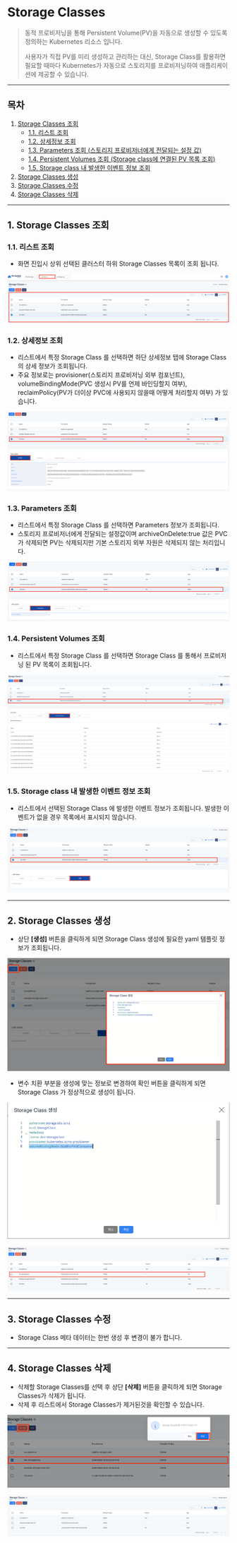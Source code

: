 # Storage Classes 

> 동적 프로비저닝을 통해 Persistent Volume(PV)을 자동으로 생성할 수 있도록 정의하는 Kubernetes 리소스 입니다.
>
> 사용자가 직접 PV를 미리 생성하고 관리하는 대신, Storage Class를 활용하면 필요할 때마다 Kubernetes가 자동으로 스토리지를 프로비저닝하여 애플리케이션에 제공할 수 있습니다.

---

## **목차**
1. [Storage Classes 조회](#1-storage-classes-조회)
   * [1.1. 리스트 조회](#11-리스트-조회)
   * [1.2. 상세정보 조회](#12-상세정보-조회)
   * [1.3. Parameters 조회 (스토리지 프로비저너에게 전달되는 설정 값)](#13-parameters-조회)
   * [1.4. Persistent Volumes 조회 (Storage class에 연결된 PV 목록 조회)](#14-persistent-volumes-조회)
   * [1.5. Storage class 내 발생한 이벤트 정보 조회](#15-storage-class-내-발생한-이벤트-정보-조회)
2. [Storage Classes 생성](#2-storage-classes-생성)
3. [Storage Classes 수정](#3-storage-classes-수정)
4. [Storage Classes 삭제](#4-storage-classes-삭제)

---

## 1. Storage Classes 조회
### 1.1. 리스트 조회
* 화면 진입시 상위 선택된 클러스터 하위 Storage Classes 목록이 조회 됩니다.

![img.png](img/storage_classes_list.png)

### 1.2. 상세정보 조회
* 리스트에서 특정 Storage Class 를 선택하면 하단 상세정보 탭에 Storage Class의 상세 정보가 조회됩니다.
* 주요 정보로는 provisioner(스토리지 프로비저닝 외부 컴포넌트), volumeBindingMode(PVC 생성시 PV를 언제 바인딩할지 여부), reclaimPolicy(PV가 더이상 PVC에 사용되지 않을때 어떻게 처리할지 여부) 가 있습니다.

![img.png](img/storage_classes_info.png)

### 1.3. Parameters 조회
* 리스트에서 특정 Storage Class 를 선택하면 Parameters 정보가 조회됩니다.
* 스토리지 프로비저너에게 전달되는 설정값이며 archiveOnDelete:true 값은 PVC가 삭제되면 PV는 삭제되지만 기본 스토리지 외부 자원은 삭제되지 않는 처리입니다.

![img.png](img/storage_classes_parameters.png)

### 1.4. Persistent Volumes 조회
* 리스트에서 특정 Storage Class 를 선택하면 Storage Class 를 통해서 프로비저닝 된 PV 목록이 조회됩니다.

![img.png](img/storage_classes_persistent_volume.png)

### 1.5. Storage class 내 발생한 이벤트 정보 조회
* 리스트에서 선택된 Storage Class 에 발생한 이벤트 정보가 조회됩니다. 발생한 이벤트가 없을 경우 목록에서 표시되지 않습니다.

![img.png](img/storage_classes_event.png)

---

## 2. Storage Classes 생성
* 상단 **[생성]** 버튼을 클릭하게 되면 Storage Class 생성에 필요한 yaml 템플릿 정보가 조회됩니다.

![img.png](img/storage_classes_create_template.png)
* 변수 치환 부분을 생성에 맞는 정보로 변경하여 확인 버튼을 클릭하게 되면 Storage Class 가 정상적으로 생성이 됩니다.

![img.png](img/storage_classes_create_yaml.png)

![img.png](img/storage_classes_create_result.png)

---

## 3. Storage Classes 수정
* Storage Class 메타 데이터는 한번 생성 후 변경이 불가 합니다.

---

## 4. Storage Classes 삭제
* 삭제할 Storage Classes를 선택 후 상단 **[삭제]** 버튼을 클릭하게 되면 Storage Classes가 삭제가 됩니다.
* 삭제 후 리스트에서 Storage Classes가 제거된것을 확인할 수 있습니다.

![img.png](img/storage_classes_delete.png)

![img.png](img/storage_classes_delete_result.png)
